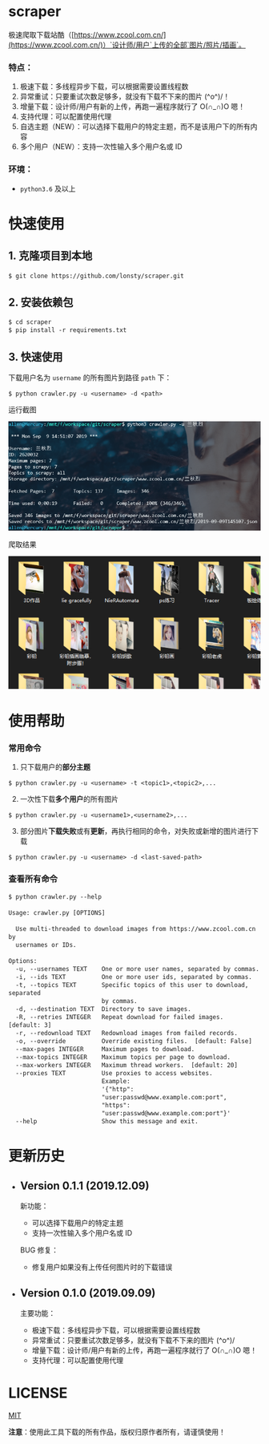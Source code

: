 # scraper

极速爬取下载站酷（[https://www.zcool.com.cn/](https://www.zcool.com.cn/)）`设计师/用户`上传的全部`图片/照片/插画`。

### 特点：

1. 极速下载：多线程异步下载，可以根据需要设置线程数
2. 异常重试：只要重试次数足够多，就没有下载不下来的图片 \(^o^)/！
3. 增量下载：设计师/用户有新的上传，再跑一遍程序就行了 O(∩_∩)O 嗯！
4. 支持代理：可以配置使用代理
5. 自选主题（NEW）：可以选择下载用户的特定主题，而不是该用户下的所有内容
6. 多个用户（NEW）：支持一次性输入多个用户名或 ID

### 环境：

- `python3.6` 及以上

# 快速使用

## 1. 克隆项目到本地

```
$ git clone https://github.com/lonsty/scraper.git
```

## 2. 安装依赖包

```
$ cd scraper
$ pip install -r requirements.txt
```

## 3. 快速使用

下载用户名为 `username` 的所有图片到路径 `path` 下：

```
$ python crawler.py -u <username> -d <path>
```

运行截图

![screenshot_01.png](screenshots/01.png)

爬取结果

![screenshot_02.png](screenshots/02.png)

# 使用帮助

### 常用命令

1. 只下载用户的**部分主题**

```
$ python crawler.py -u <username> -t <topic1>,<topic2>,...
```

2. 一次性下载**多个用户**的所有图片

```
$ python crawler.py -u <username1>,<username2>,...
```

3. 部分图片**下载失败**或有**更新**，再执行相同的命令，对失败或新增的图片进行下载

```
$ python crawler.py -u <username> -d <last-saved-path>
```

### 查看所有命令

```
$ python crawler.py --help

Usage: crawler.py [OPTIONS]

  Use multi-threaded to download images from https://www.zcool.com.cn by
  usernames or IDs.

Options:
  -u, --usernames TEXT    One or more user names, separated by commas.
  -i, --ids TEXT          One or more user ids, separated by commas.
  -t, --topics TEXT       Specific topics of this user to download, separated
                          by commas.
  -d, --destination TEXT  Directory to save images.
  -R, --retries INTEGER   Repeat download for failed images.  [default: 3]
  -r, --redownload TEXT   Redownload images from failed records.
  -o, --override          Override existing files.  [default: False]
  --max-pages INTEGER     Maximum pages to download.
  --max-topics INTEGER    Maximum topics per page to download.
  --max-workers INTEGER   Maximum thread workers.  [default: 20]
  --proxies TEXT          Use proxies to access websites.
                          Example:
                          '{"http":
                          "user:passwd@www.example.com:port",
                          "https":
                          "user:passwd@www.example.com:port"}'
  --help                  Show this message and exit.
```

# 更新历史

- ## Version 0.1.1 (2019.12.09)

    新功能：
    
    - 可以选择下载用户的特定主题
    - 支持一次性输入多个用户名或 ID
    
    BUG 修复：
    
    - 修复用户如果没有上传任何图片时的下载错误

- ## Version 0.1.0 (2019.09.09)

    主要功能：
    
    - 极速下载：多线程异步下载，可以根据需要设置线程数
    - 异常重试：只要重试次数足够多，就没有下载不下来的图片 \(^o^)/
    - 增量下载：设计师/用户有新的上传，再跑一遍程序就行了 O(∩_∩)O 嗯！
    - 支持代理：可以配置使用代理

# LICENSE

[MIT](LICENSE)

**注意**：使用此工具下载的所有作品，版权归原作者所有，请谨慎使用！
